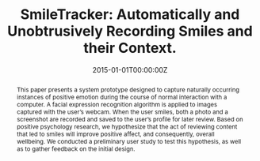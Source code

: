 ---
title: "SmileTracker: Automatically and Unobtrusively Recording Smiles and their Context."
authors:
- admin
- W. V. Chen
- R. Picard
date: "2015-01-01T00:00:00Z"
doi: ""

author_notes:
- ""
- ""
- ""

# Schedule page publish date (NOT publication's date).
publishDate: "2015-01-01T00:00:00Z"

# Publication type.
# Legend: 0 = Uncategorized; 1 = Conference paper; 2 = Journal article;
# 3 = Preprint / Working Paper; 4 = Report; 5 = Book; 6 = Book section;
# 7 = Thesis; 8 = Patent
publication_types: ["1"]

# Publication name and optional abbreviated publication name.
publication: In *Proceedings of the CHI Conference Extended Abstracts* 
publication_short: In *Proceedings of the CHI Conference Extended Abstracts* 

abstract: "This paper presents a system prototype designed to capture naturally occurring instances of positive emotion during the course of normal interaction with a computer. A facial expression recognition algorithm is applied to images captured with the user’s webcam. When the user smiles, both a photo and a screenshot are recorded and saved to the user’s profile for later review. Based on positive psychology research, we hypothesize that the act of reviewing content that led to smiles will improve positive affect, and consequently, overall wellbeing. We conducted a preliminary user study to test this hypothesis, as well as to gather feedback on the initial design."

# Summary. An optional shortened abstract.
summary: SmileTracker is an app that uses facial expression recognition to take a screenshot of the user's screen whenever they smile. The screenshot and image of the user's face are saved, to help them remember positive content they encountered during the day. Users can opt to share their images to a public gallery.

tags:
- Human-AI Interaction
- Affective Computing
- Wellbeing
- Human-Computer Interaction
featured: false

links:
- name: Boston Magazine article
  url: https://www.bostonmagazine.com/news/2015/01/05/smiletracker-captures-photos-internet/
- name: CBC news
  url: https://www.cbc.ca/news/canada/saskatchewan/regina-woman-develops-smile-app-at-mit-1.2886943
url_pdf: https://affect.media.mit.edu/pdfs/15.jaques-chen-picard-CHI.pdf
url_code: ''
url_dataset: ''
url_poster: ''
url_project: ''
url_slides: https://docs.google.com/presentation/d/11prrldwZsdM7wjtZRgTJggSm1HGNxOxCoYfxnOwepX8/edit?usp=sharing
url_source: ''
url_video: ''

# Featured image
# To use, add an image named `featured.jpg/png` to your page's folder. 
image:
  caption: ''
  focal_point: Center
  preview_only: false

# Associated Projects (optional).
#   Associate this publication with one or more of your projects.
#   Simply enter your project's folder or file name without extension.
#   E.g. `internal-project` references `content/project/internal-project/index.md`.
#   Otherwise, set `projects: []`.
projects: []

# Slides (optional).
#   Associate this publication with Markdown slides.
#   Simply enter your slide deck's filename without extension.
#   E.g. `slides: "example"` references `content/slides/example/index.md`.
#   Otherwise, set `slides: ""`.
slides: ""
---